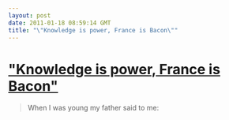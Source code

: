 ```yaml
---
layout: post
date: 2011-01-18 08:59:14 GMT
title: "\"Knowledge is power, France is Bacon\""
---
```

# ["Knowledge is power, France is Bacon"](http://www.reddit.com/r/AskReddit/comments/dxosj/what_word_or_phrase_did_you_totally_misunderstand/c13pbyc)

> When I was young my father said to me: